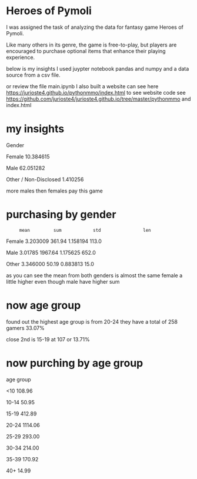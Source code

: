 
# Heroes of Pymoli

I was assigned the task of analyzing the data for fantasy game Heroes of Pymoli.

Like many others in its genre, the game is free-to-play, but players are encouraged to purchase optional items that enhance their playing experience.

below is my insights I used juypter notebook pandas and numpy and a data source  from a csv file. 

or review the file main.ipynb 
I also built a website can see here https://jurioste4.github.io/pythonmmo/index.html
to see website code see https://github.com/jurioste4/jurioste4.github.io/tree/master/pythonmmo and index.html

# my insights 
Gender

Female                   10.384615

Male                     62.051282

Other / Non-Disclosed     1.410256

more males then females pay this game 

# purchasing by gender 

         mean         sum            std                len

Female	3.203009	    361.94	  1.158194	  113.0

Male	  3.01785    1967.64	  1.175625	  652.0

Other	3.346000	     50.19	  0.883813	   15.0


as you can see the mean from both genders is almost the same female a little higher  even though male have higher sum

# now age group 

found out the highest age group is from 20-24 they have a total of 258 gamers 33.07%

close 2nd is 15-19 at 107 or 13.71%

# now purching by age group 
age group

<10       108.96

10-14      50.95

15-19     412.89

20-24    1114.06

25-29     293.00

30-34     214.00

35-39     170.92

40+        14.99



